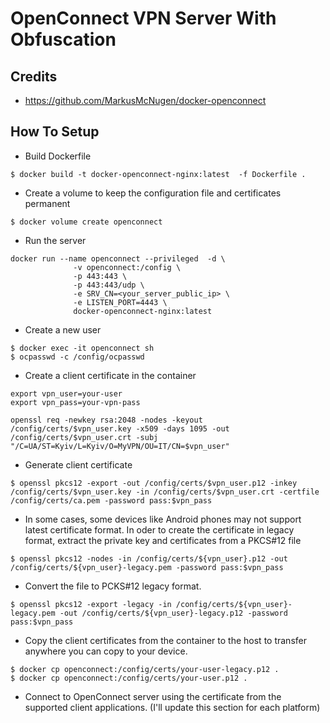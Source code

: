 # OpenConnect VPN Server With Obfuscation

## Credits
* https://github.com/MarkusMcNugen/docker-openconnect

## How To Setup

* Build Dockerfile

```
$ docker build -t docker-openconnect-nginx:latest  -f Dockerfile .
``` 

* Create a volume to keep the configuration file and certificates permanent
```
$ docker volume create openconnect
```

* Run the server 
```
docker run --name openconnect --privileged  -d \
              -v openconnect:/config \
              -p 443:443 \
              -p 443:443/udp \
              -e SRV_CN=<your_server_public_ip> \
              -e LISTEN_PORT=4443 \
              docker-openconnect-nginx:latest
```

* Create a new user
```
$ docker exec -it openconnect sh
$ ocpasswd -c /config/ocpasswd
```

* Create a client certificate in the container
```
export vpn_user=your-user
export vpn_pass=your-vpn-pass 

openssl req -newkey rsa:2048 -nodes -keyout /config/certs/$vpn_user.key -x509 -days 1095 -out /config/certs/$vpn_user.crt -subj "/C=UA/ST=Kyiv/L=Kyiv/O=MyVPN/OU=IT/CN=$vpn_user"
```

* Generate client certificate
```
$ openssl pkcs12 -export -out /config/certs/$vpn_user.p12 -inkey /config/certs/$vpn_user.key -in /config/certs/$vpn_user.crt -certfile /config/certs/ca.pem -password pass:$vpn_pass
```

* In some cases, some devices like Android phones may not support latest certificate format. In oder to create the certificate in legacy format, extract the private key and certificates from a PKCS#12 file
```
$ openssl pkcs12 -nodes -in /config/certs/${vpn_user}.p12 -out /config/certs/${vpn_user}-legacy.pem -password pass:$vpn_pass
```

* Convert the file to PCKS#12 legacy format.
```
$ openssl pkcs12 -export -legacy -in /config/certs/${vpn_user}-legacy.pem -out /config/certs/${vpn_user}-legacy.p12 -password pass:$vpn_pass
```

* Copy the client certificates from the container to the host to transfer anywhere you can copy to your device.
```
$ docker cp openconnect:/config/certs/your-user-legacy.p12 .
$ docker cp openconnect:/config/certs/your-user.p12 .
```

* Connect to OpenConnect server using the certificate from the supported client applications. (I'll update this section for each platform)
